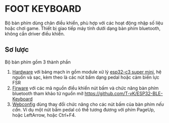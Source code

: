 # FOOT KEYBOARD

Bộ bàn phím dùng chân điều khiển, phù hợp với các hoạt động nhập số liệu hoặc chơi game. Thiết bị giao tiếp máy tính dưới dạng bàn phím bluetooth, không cần driver điều khiển.

## Sơ lược

Bộ bàn phím gồm 3 thành phần
1. [Hardware]() với bảng mạch in gồm module xử lý [esp32-c3 super mini](https://neittien0110.github.io/MCU/ESP32/ESP32-C3_SuperMini.html), hệ nguồn và sạc, kèm theo là các nút bấm dạng pedal hoặc cảm biến lực FSR
2. [Firware]() với các mã nguồn điều khiển nút bấm và chức năng bàn phím bluetooth tham khảo từ nguồn mở <https://github.com/T-vK/ESP32-BLE-Keyboard>
3. [Webconfig]() dùng thay đổi chức năng cho các nút bấm của bàn phím *nếu cần*. Ví dụ một nút bấm pedal có thể tương đương với phím PageUp, hoặc LeftArrow, hoặc Ctrl+F4.
